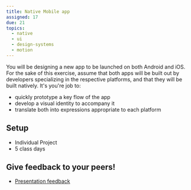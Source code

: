 ```yaml
---
title: Native Mobile app
assigned: 17
due: 21
topics:
  - native
  - ui
  - design-systems
  - motion
---
```


You will be designing a new app to be launched on both Android and iOS. For the sake of this exercise, assume that both apps will be built out by developers specializing in the respective platforms, and that they will be built natively. It's you're job to:

- quickly prototype a key flow of the app
- develop a visual identity to accompany it
- translate both into expressions appropriate to each platform

Setup
-----

- Individual Project
- 5 class days

Give feedback to your peers!
---------------------------

- [Presentation feedback](https://drive.google.com/drive/folders/1Fmje970O0cjqrpAVIh9J0-X-RRiCzNgZ)
